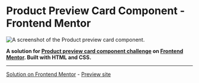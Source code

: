 # Product Preview Card Component - Frontend Mentor

![A screenshot of the Product preview card component.](https://westt.s-ul.eu/JvCOEVEo)

**A solution for [Product preview card component challenge](https://www.frontendmentor.io/challenges/product-preview-card-component-GO7UmttRfa) on [Frontend Mentor](https://www.frontendmentor.io/). Built with HTML and CSS.**

---

[Solution on Frontend Mentor](https://www.frontendmentor.io/solutions/product-preview-card-component-html-and-css-6bsGUZASRH) - [Preview site](https://westtle.github.io/product-preview-card-component/)